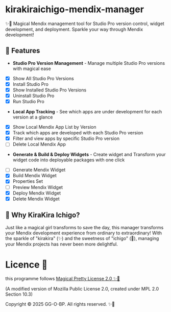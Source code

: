 # kirakiraichigo-mendix-manager
✨🍓 Magical Mendix management tool for Studio Pro version control, widget development, and deployment. Sparkle your way through Mendix development!

## 🌟 Features

- **Studio Pro Version Management** - Manage multiple Studio Pro versions with magical ease
- [x] Show All Studio Pro Versions
- [x] Install Studio Pro
- [x] Show Installed Studio Pro Versions
- [x] Uninstall Studio Pro
- [x] Run Studio Pro
- **Local App Tracking** - See which apps are under development for each version at a glance
- [x] Show Local Mendix App List by Version
- [x] Track which apps are developed with each Studio Pro version
- [x] Filter and view apps by specific Studio Pro version
- [ ] Delete Local Mendix App
- **Generate & Build & Deploy Widgets** - Create widget and Transform your widget code into deployable packages with one click
- [ ] Generate Mendix Widget
- [x] Build Mendix Widget
- [x] Properties Set
- [ ] Preview Mendix Widget
- [x] Deploy Mendix Widget
- [x] Delete Mendix Widget

## 💖 Why KiraKira Ichigo?

Just like a magical girl transforms to save the day, this manager transforms your Mendix development experience from ordinary to extraordinary! With the sparkle of "kirakira" (✨) and the sweetness of "ichigo" (🍓), managing your Mendix projects has never been more delightful.

# Licence 📜
this programme follows [Magical Pretty License 2.0 ✨🍓](/LICENSE)

(A modified version of Mozilla Public License 2.0, created under MPL 2.0 Section 10.3)

Copyright © 2025 GG-O-BP. All rights reserved. ✨🍓
